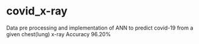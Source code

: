 # covid_x-ray
Data pre processing and implementation of ANN to predict covid-19 from a given chest(lung) x-ray
Accuracy 96.20%
